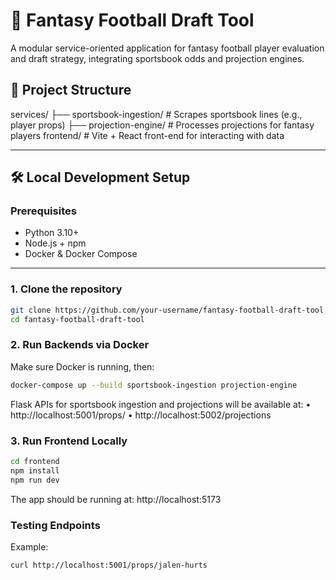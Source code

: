 # 🏈 Fantasy Football Draft Tool

A modular service-oriented application for fantasy football player evaluation and draft strategy, integrating sportsbook odds and projection engines.

## 🚀 Project Structure

services/
├── sportsbook-ingestion/      # Scrapes sportsbook lines (e.g., player props)
├── projection-engine/         # Processes projections for fantasy players
frontend/                      # Vite + React front-end for interacting with data

---

## 🛠️ Local Development Setup

### Prerequisites

- Python 3.10+
- Node.js + npm
- Docker & Docker Compose

---

### 1. Clone the repository

```bash
git clone https://github.com/your-username/fantasy-football-draft-tool.git
cd fantasy-football-draft-tool
```

### 2. Run Backends via Docker

Make sure Docker is running, then:

```bash
docker-compose up --build sportsbook-ingestion projection-engine
```

Flask APIs for sportsbook ingestion and projections will be available at:
	•	http://localhost:5001/props/<player-name>
	•	http://localhost:5002/projections

### 3. Run Frontend Locally

```bash
cd frontend
npm install
npm run dev
```

The app should be running at: http://localhost:5173


### Testing Endpoints

Example:
```bash
curl http://localhost:5001/props/jalen-hurts
```